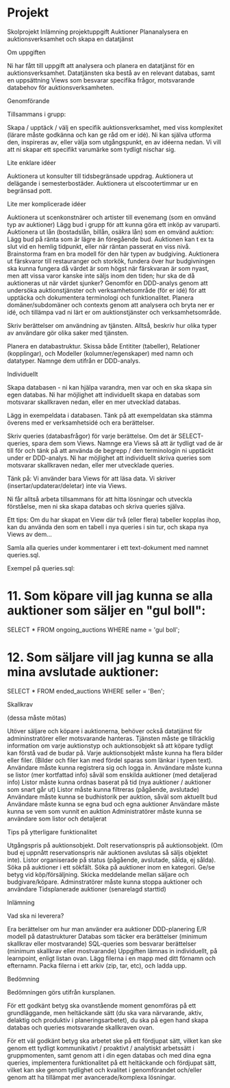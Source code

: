 # Projekt
Skolprojekt 
Inlämning projektuppgift Auktioner
Plananalysera en auktionsverksamhet och skapa en datatjänst

Om uppgiften

Ni har fått till uppgift att analysera och planera en datatjänst för en auktionsverksamhet. Datatjänsten ska bestå av en relevant databas, samt en uppsättning Views som besvarar specifika frågor, motsvarande databehov för auktionsverksamheten.


Genomförande

Tillsammans i grupp:

Skapa / upptäck / välj en specifik auktionsverksamhet, med viss komplexitet (lärare måste godkänna och kan ge råd om er idé). Ni kan själva utforma den, inspireras av, eller välja som utgångspunkt, en av idéerna nedan. Vi vill att ni skapar ett specifikt varumärke som tydligt nischar sig.

Lite enklare idéer

Auktionera ut konsulter till tidsbegränsade uppdrag.
Auktionera ut delägande i semesterbostäder.
Auktionera ut elscootertimmar ur en begränsad pott.

Lite mer komplicerade idéer

Auktionera ut scenkonstnärer och artister till evenemang (som en omvänd typ av auktioner)
Lägg bud i grupp för att kunna göra ett inköp av varuparti.
Auktionera ut lån (bostadslån, billån, osäkra lån) som en omvänd auktion: Lägg bud på ränta som är lägre än föregående bud. Auktionen kan t ex ta slut vid en hemlig tidpunkt, eller när räntan passerat en viss nivå. Brainstorma fram en bra modell för den här typen av budgiving.
Auktionera ut färskvaror till restauranger och storkök, fundera över hur budgivningen ska kunna fungera då värdet är som högst när färskvaran är som nyast, men att vissa varor kanske inte säljs inom den tiden; hur ska de då auktioneras ut när värdet sjunker?
Genomför en DDD-analys genom att undersöka auktionstjänster och verksamhetsområde (för er idé) för att upptäcka och dokumentera terminologi och funktionalitet. Planera domäner/subdomäner och contexts genom att analysera och bryta ner er idé, och tillämpa vad ni lärt er om auktionstjänster och verksamhetsområde.

Skriv berättelser om användning av tjänsten. Alltså, beskriv hur olika typer av användare gör olika saker med tjänsten.

Planera en databastruktur. Skissa både Entititer (tabeller), Relationer (kopplingar), och Modeller (kolumner/egenskaper) med namn och datatyper. Namnge dem utifrån er DDD-analys.

Individuellt

Skapa databasen - ni kan hjälpa varandra, men var och en ska skapa sin egen databas. Ni har möjlighet att individuellt skapa en databas som motsvarar skallkraven nedan, eller en mer utvecklad databas.

Lägg in exempeldata i databasen. Tänk på att exempeldatan ska stämma överens med er verksamhetsidé och era berättelser.

Skriv queries (databasfrågor) för varje berättelse. Om det är SELECT-queries, spara dem som Views. Namnge era Views så att är tydligt vad de är till för och tänk på att använda de begrepp / den terminologin ni upptäckt under er DDD-analys. Ni har möjlighet att individuellt skriva queries som motsvarar skallkraven nedan, eller mer utvecklade queries.

Tänk på: Vi använder bara Views för att läsa data. Vi skriver (insertar/updaterar/deletar) inte via Views.

Ni får alltså arbeta tillsammans för att hitta lösningar och utveckla förståelse, men ni ska skapa databas och skriva queries själva.

Ett tips: Om du har skapat en View där två (eller flera) tabeller kopplas ihop, kan du använda den som en tabell i nya queries i sin tur, och skapa nya Views av dem…

Samla alla queries under kommentarer i ett text-dokument med namnet queries.sql.

Exempel på queries.sql:

# 11. Som köpare vill jag kunna se alla auktioner som säljer en "gul boll": 

SELECT * FROM ongoing_auctions WHERE name = 'gul boll';

# 12. Som säljare vill jag kunna se alla mina avslutade auktioner:

SELECT * FROM ended_auctions WHERE seller = 'Ben';

Skallkrav

(dessa måste mötas)

Utöver säljare och köpare i auktionerna, behöver också datatjänst för admininstratörer eller motsvarande hanteras.
Tjänsten måste ge tillräcklig information om varje auktionstyp och auktionsobjekt så att köpare tydligt kan förstå vad de budar på.
Varje auktionsobjekt måste kunna ha flera bilder eller filer. (Bilder och filer kan med fördel sparas som länkar i typen text).
Användare måste kunna registrera sig och logga in.
Användare måste kunna se listor (mer kortfattad info) såväl som enskilda auktioner (med detaljerad info)
Listor måste kunna ordnas baserat på tid (nya auktioner / auktioner som snart går ut)
Listor måste kunna filtreras (pågående, avslutade)
Användare måste kunna se budhistorik per auktion, såväl som aktuellt bud
Användare måste kunna se egna bud och egna auktioner
Användare måste kunna se vem som vunnit en auktion
Administratörer måste kunna se användare som listor och detaljerat

Tips på ytterligare funktionalitet

Utgångspris på auktionsobjekt.
Dolt reservationspris på auktionsobjekt. (Om bud ej uppnått reservationspris när auktionen avslutas så säljs objektet inte).
Listor organiserade på status (pågående, avslutade, sålda, ej sålda).
Söka på auktioner i ett sökfält.
Söka på auktioner inom en kategori.
Ge/se betyg vid köp/försäljning.
Skicka meddelande mellan säljare och budgivare/köpare.
Adminstratörer måste kunna stoppa auktioner och användare
Tidsplanerade auktioner (senarelagd starttid)

Inlämning


Vad ska ni leverera?

Era berättelser om hur man använder era auktioner
DDD-planering
E/R modell på datastrukturer
Databas som täcker era berättelser (minimum skallkrav eller mostvarande)
SQL-queries som besvarar berättelser (minimum skallkrav eller mostvarande)
Uppgiften lämnas in individuellt, på learnpoint, enligt listan ovan.
Lägg filerna i en mapp med ditt förnamn och efternamn. Packa filerna i ett arkiv (zip, tar, etc), och ladda upp.


Bedömning

Bedömningen görs utifrån kursplanen.

För ett godkänt betyg ska ovanstående moment genomföras på ett grundläggande, men heltäckande sätt (du ska vara närvarande, aktiv, delaktig och produktiv i planeringsarbetet), du ska på egen hand skapa databas och queries motsvarande skallkraven ovan.

För ett väl godkänt betyg ska arbetet ske på ett fördjupat sätt, vilket kan ske genom ett tydligt kommunikativt / proaktivt / analytiskt arbetssätt i gruppmomenten, samt genom att i din egen databas och med dina egna queries, implementera funktionalitet på ett heltäckande och fördjupat sätt, vilket kan ske genom tydlighet och kvalitet i genomförandet och/eller genom att ha tillämpat mer avancerade/komplexa lösningar.
